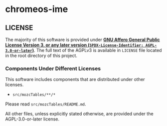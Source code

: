 # chromeos-ime

## LICENSE

The majority of this software is provided under [**GNU Affero General Public License Version 3, or any later version (`SPDX-License-Identifier: AGPL-3.0-or-later`)**](https://spdx.org/licenses/AGPL-3.0-or-later.html).
The full text of the AGPLv3 is available in `LICENSE` file located in the root directory of this project.

### Components Under Different Licenses

This software includes components that are distributed under other licenses.

- `src/mozcTables/**/*`

Please read `src/mozcTables/README.md`.

All other files, unless explicitly stated otherwise, are provided under the AGPL-3.0-or-later license.
